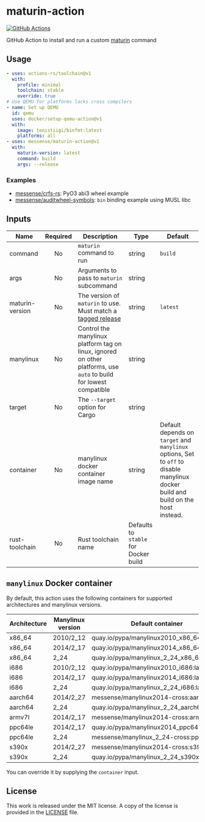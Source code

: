 # maturin-action

[![GitHub Actions](https://github.com/messense/maturin-action/actions/workflows/test.yml/badge.svg)](https://github.com/messense/maturin-action/actions?query=workflow%3ATest)

GitHub Action to install and run a custom [maturin](https://github.com/PyO3/maturin) command

## Usage

```yaml
- uses: actions-rs/toolchain@v1
  with:
    profile: minimal
    toolchain: stable
    override: true
# Use QEMU for platforms lacks cross compilers
- name: Set up QEMU
  id: qemu
  uses: docker/setup-qemu-action@v1
  with:
    image: tonistiigi/binfmt:latest
    platforms: all
- uses: messense/maturin-action@v1
  with:
    maturin-version: latest
    command: build
    args: --release
```

### Examples

* [messense/crfs-rs](https://github.com/messense/crfs-rs/blob/main/.github/workflows/Python.yml): PyO3 abi3 wheel example
* [messense/auditwheel-symbols](https://github.com/messense/auditwheel-symbols/blob/master/.github/workflows/CI.yml): `bin` binding example using MUSL libc

## Inputs

| Name            | Required | Description                                                                                                        | Type                                  | Default                                                                                                                            |
| --------------- | :------: | ------------------------------------------------------------------------------------------------------------------ | ------------------------------------- | ---------------------------------------------------------------------------------------------------------------------------------- |
| command         |    No    | `maturin` command to run                                                                                           | string                                | `build`                                                                                                                            |
| args            |    No    | Arguments to pass to `maturin` subcommand                                                                          | string                                |                                                                                                                                    |
| maturin-version |    No    | The version of `maturin` to use. Must match a [tagged release]                                                     | string                                | `latest`                                                                                                                           |
| manylinux       |    No    | Control the manylinux platform tag on linux, ignored on other platforms, use `auto` to build for lowest compatible | string                                |                                                                                                                                    |
| target          |    No    | The `--target` option for Cargo                                                                                    | string                                |                                                                                                                                    |
| container       |    No    | manylinux docker container image name                                                                              | string                                | Default depends on `target` and `manylinux` options, Set to `off` to disable manylinux docker build and build on the host instead. |
| rust-toolchain  |    No    | Rust toolchain name                                                                                                | Defaults to `stable` for Docker build |

## `manylinux` Docker container

By default, this action uses the following containers for supported architectures and manylinux versions.

| Architecture | Manylinux version | Default container                          | Requires QEMU |
| ------------ | ----------------- | ------------------------------------------ | ------------- |
| x86_64       | 2010/2_12         | quay.io/pypa/manylinux2010_x86_64:latest   | No            |
| x86_64       | 2014/2_17         | quay.io/pypa/manylinux2014_x86_64:latest   | No            |
| x86_64       | 2_24              | quay.io/pypa/manylinux_2_24_x86_64:latest  | No            |
| i686         | 2010/2_12         | quay.io/pypa/manylinux2010_i686:latest     | No            |
| i686         | 2014/2_17         | quay.io/pypa/manylinux2014_i686:latest     | No            |
| i686         | 2_24              | quay.io/pypa/manylinux_2_24_i686:latest    | No            |
| aarch64      | 2014/2_27         | messense/manylinux2014-cross:aarch64       | No            |
| aarch64      | 2_24              | quay.io/pypa/manylinux_2_24_aarch64:latest | Yes           |
| armv7l       | 2014/2_17         | messense/manylinux2014-cross:armv7         | No            |
| ppc64le      | 2014/2_17         | quay.io/pypa/manylinux2014_ppc64le:latest  | Yes           |
| ppc64le      | 2_24              | messense/manylinux_2_24-cross:ppc64le      | No            |
| s390x        | 2014/2_27         | messense/manylinux2014-cross:s390x         | No            |
| s390x        | 2_24              | quay.io/pypa/manylinux_2_24_s390x:latest   | Yes           |

You can override it by supplying the `container` input.

## License

This work is released under the MIT license. A copy of the license is provided in the [LICENSE](./LICENSE) file.

[tagged release]: https://github.com/PyO3/maturin/releases
